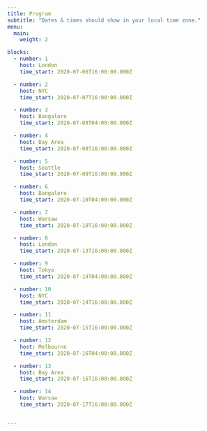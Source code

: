 ```yaml
---
title: Program
subtitle: "Dates & times should show in your local time zone."
menu:
  main:
    weight: 2

blocks: 
  - number: 1
    host: London
    time_start: 2020-07-06T16:00:00.000Z

  - number: 2
    host: NYC
    time_start: 2020-07-07T16:00:00.000Z

  - number: 3
    host: Bangalore
    time_start: 2020-07-08T04:00:00.000Z

  - number: 4
    host: Bay Area
    time_start: 2020-07-08T16:00:00.000Z

  - number: 5
    host: Seattle
    time_start: 2020-07-09T16:00:00.000Z

  - number: 6
    host: Bangalore
    time_start: 2020-07-10T04:00:00.000Z

  - number: 7
    host: Warsaw
    time_start: 2020-07-10T16:00:00.000Z

  - number: 8
    host: London
    time_start: 2020-07-13T16:00:00.000Z

  - number: 9
    host: Tokyo
    time_start: 2020-07-14T04:00:00.000Z

  - number: 10
    host: NYC
    time_start: 2020-07-14T16:00:00.000Z

  - number: 11
    host: Amsterdam
    time_start: 2020-07-15T16:00:00.000Z

  - number: 12
    host: Melbourne
    time_start: 2020-07-16T04:00:00.000Z

  - number: 13
    host: Bay Area
    time_start: 2020-07-16T16:00:00.000Z

  - number: 14
    host: Warsaw
    time_start: 2020-07-17T16:00:00.000Z


---
```



